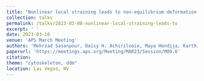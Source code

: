 ```yaml
---
title: "Nonlinear local straining leads to non-equilibrium deformation fields and dynamics of motor-driven cytoskeleton composites"
collection: talks
permalink: /talks/2023-03-08-nonlinear-local-straining-leads-to
excerpt: ' '
date: 2023-03-10
venue: 'APS March Meeting'
authors: 'Mehrzad Sasanpour, Daisy H. Achiriloaie, Maya Hendija, Karthik R. Peddireddy, Ryan McGorty, Rae Robertson-Anderson'
paperurl: 'https://meetings.aps.org/Meeting/MAR23/Session/M09.6'
citation: 
theme: "cytoskeleton, ddm"
location: Las Vegas, NV
---
```


